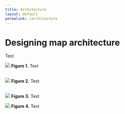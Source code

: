 ```yaml
---
title: Architecture
layout: default
permalink: /architecture
---
```


# Designing map architecture

Text

![](../images/guidelines/design1.png)
**Figure 1.** Text
<br/>
<br/>

![](../images/guidelines/design2.png)
**Figure 2.** Text
<br/>
<br/>

![](../images/guidelines/design3.png)
**Figure 3.** Text
<br/>

![](../images/guidelines/designexamples.png)
**Figure 4.** Text

